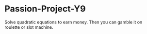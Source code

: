 # Passion-Project-Y9
Solve quadratic equations to earn money.
Then you can gamble it on roulette or slot machine.
